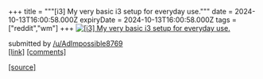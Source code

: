 +++
title = """[i3] My very basic i3 setup for everyday use."""
date = 2024-10-13T16:00:58.000Z
expiryDate = 2024-10-13T16:00:58.000Z
tags = ["reddit","wm"]
+++
[![[i3] My very basic i3 setup for everyday use.](https://preview.redd.it/8lymnemqqjud1.png?width=640&crop=smart&auto=webp&s=ab1a679d6822c23970e52ef9e177c07eb6c1c573 "[i3] My very basic i3 setup for everyday use.")](https://www.reddit.com/r/unixporn/comments/1g2sx1w/i3_my_very_basic_i3_setup_for_everyday_use/)

submitted by [/u/AdImpossible8769](https://www.reddit.com/user/AdImpossible8769)  
[\[link\]](https://i.redd.it/8lymnemqqjud1.png) [\[comments\]](https://www.reddit.com/r/unixporn/comments/1g2sx1w/i3_my_very_basic_i3_setup_for_everyday_use/)

[[source]](https://www.reddit.com/r/unixporn/comments/1g2sx1w/i3_my_very_basic_i3_setup_for_everyday_use/)
